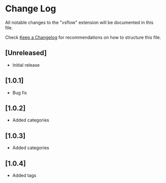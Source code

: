 # Change Log

All notable changes to the "vsflow" extension will be documented in this file.

Check [Keep a Changelog](http://keepachangelog.com/) for recommendations on how to structure this file.

## [Unreleased]

- Initial release

## [1.0.1]

- Bug fix

## [1.0.2]

- Added categories

## [1.0.3]

- Added categories

## [1.0.4]

- Added tags
